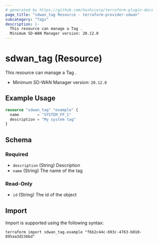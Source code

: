 ```yaml
---
# generated by https://github.com/hashicorp/terraform-plugin-docs
page_title: "sdwan_tag Resource - terraform-provider-sdwan"
subcategory: "Tags"
description: |-
  This resource can manage a Tag .
  Minimum SD-WAN Manager version: 20.12.0
---
```


# sdwan_tag (Resource)

This resource can manage a Tag .
  - Minimum SD-WAN Manager version: `20.12.0`

## Example Usage

```terraform
resource "sdwan_tag" "example" {
  name        = "SYSTEM_FP_1"
  description = "My system tag"
}
```

<!-- schema generated by tfplugindocs -->
## Schema

### Required

- `description` (String) Description
- `name` (String) The name of the tag

### Read-Only

- `id` (String) The id of the object

## Import

Import is supported using the following syntax:

```shell
terraform import sdwan_tag.example "f6b2c44c-693c-4763-b010-895aa3d236bd"
```
